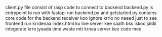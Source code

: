 client.py file consist of rasp code to connect to backend
backend.py is entrypoint to run with fastapi run backend.py
and getstarted.py contains core code for the backend
receiver koo ignore krrlo no neeed
just to see frontend run krrdenaa index.html ko live server kee saath
bss iskoo jaldii integerate krro jyaada time waste mtt krnaa server kee code mee 